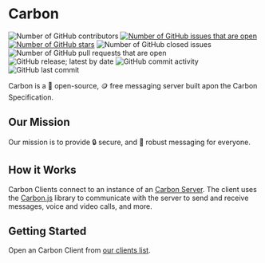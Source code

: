 # Carbon

![Number of GitHub contributors](https://img.shields.io/github/contributors/carbon-chat/carbon)
[![Number of GitHub issues that are open](https://img.shields.io/github/issues/carbon-chat/carbon)](https://github.com/carbon-chat/carbon/issues)
[![Number of GitHub stars](https://img.shields.io/github/stars/carbon-chat/carbon)](https://github.com/carbon-chat/carbon/stargazers)
![Number of GitHub closed issues](https://img.shields.io/github/issues-closed/carbon-chat/carbon)
![Number of GitHub pull requests that are open](https://img.shields.io/github/issues-pr-raw/carbon-chat/carbon)
![GitHub release; latest by date](https://img.shields.io/github/v/release/carbon-chat/carbon)
![GitHub commit activity](https://img.shields.io/github/commit-activity/m/carbon-chat/carbon)
![GitHub last commit](https://img.shields.io/github/last-commit/carbon-chat/carbon)

Carbon is a 📖 open-source, 🪙 free messaging server built apon the Carbon Specification.

## Our Mission

Our mission is to provide 🔒 secure, and 🎯 robust messaging for everyone.

## How it Works

Carbon Clients connect to an instance of an [Carbon Server](https://github.com/carbon-chat/carbon-meta). The client uses the [Carbon.js](https://github.com/carbon-chat/carbon.js) library to communicate with the server to send and receive messages, voice and video calls, and more.

## Getting Started

Open an Carbon Client from [our clients list](https://github.com/carbon-chat/carbon-meta).
